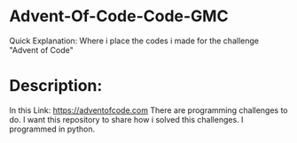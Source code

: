 # Advent-Of-Code-Code-GMC
Quick Explanation: Where i place the codes i made for the challenge "Advent of Code"

# Description:
In this Link:
https://adventofcode.com
There are programming challenges to do. 
I want this repository to share how i solved this challenges.
I programmed in python.
